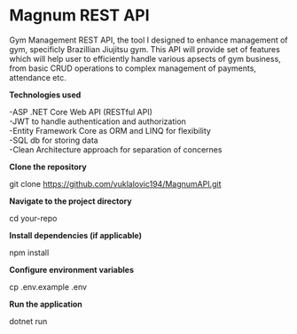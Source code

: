 # Magnum REST API
Gym Management REST API, the tool I designed to enhance management of gym, specificly Brazillian Jiujitsu gym. This API will provide set of features which will help user to efficiently handle various apsects of gym business,
from basic CRUD operations to complex management of payments, attendance etc.

**Technologies used**  

-ASP .NET Core Web API (RESTful API)  
-JWT to handle authentication and authorization  
-Entity Framework Core as ORM and LINQ for flexibility  
-SQL db for storing data  
-Clean Architecture approach for separation of concernes
  
**Clone the repository**  

git clone https://github.com/vuklalovic194/MagnumAPI.git

**Navigate to the project directory**  
  
cd your-repo

**Install dependencies (if applicable)**  
  
npm install

**Configure environment variables**  
  
cp .env.example .env

**Run the application**  
  
dotnet run
